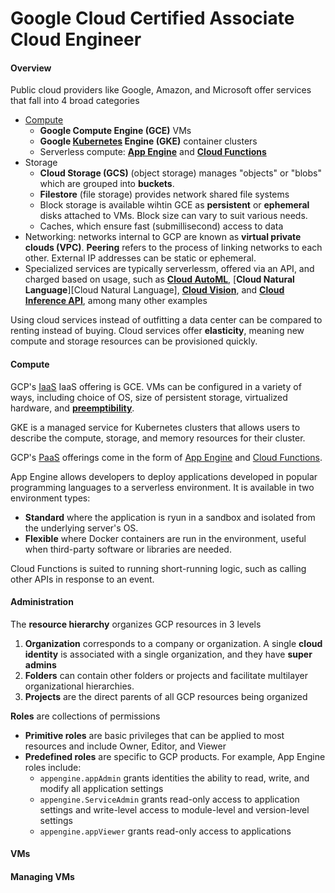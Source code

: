 # Google Cloud Certified Associate Cloud Engineer
[App Engine]: # 'App Engine&#10;allows users to deploy applications in a popular programming language without configuring VMs or Kubernetes clusters&#10;Sullivan, Dan. _Official Google Cloud Certified Associate Cloud Engineer Study Guide_: 20'
[Cloud AutoML]: # 'Cloud AutoML&#10;allows developers without machine learning experience to develop machine learning models&#10;Sullivan, Dan. _Official Google Cloud Certified Associate Cloud Engineer Study Guide_: 31'
[Cloud Natural Language Processing]: # 'Cloud Natural Language Processing&#10;tool for analyzing human languages and extracting information from text&#10;Sullivan, Dan. _Official Google Cloud Certified Associate Cloud Engineer Study Guide_: 31'
[Cloud Vision]: # 'Cloud Vision&#10;image analysis platform for annotating images with metadata, extracting text, or filtering content&#10;Sullivan, Dan. _Official Google Cloud Certified Associate Cloud Engineer Study Guide_: 31'
[Cloud Inference API]: # 'Cloud Inference API&#10;service for computing correlations over time-series data&#10;Sullivan, Dan. _Official Google Cloud Certified Associate Cloud Engineer Study Guide_: 8'
[Cloud Functions]: #storage 'Cloud Functions&#10;lightweight computing option well-suited to event-driven processing&#10;Sullivan, Dan. _Official Google Cloud Certified Associate Cloud Engineer Study Guide_: 20'
[preemptible]: # 'preemptible&#10;VM that costs less than a normal one but which may be shut down at any time by Google&#10;Sullivan, Dan. _Official Google Cloud Certified Associate Cloud Engineer Study Guide_: 18'
[IaaS]: # 'Infrastructure as a Service (IaaS)&#10;most basic method of cloud service computing; users install everything from the OS up&#10;Dulaney, Emmett. _CompTIA Network+ N10-007 Exam Cram, 6th Edition_.: 479'
[PaaS]: # 'platform as a service (PaaS)&#10;cloud computing service model in which the provider supplies the operating system and the user is responsible for the stack above it&#10;Dulaney, Emmett. _CompTIA Network+ N10-007 Exam Cram, 6th Edition_.: 268'

#### Overview
Public cloud providers like Google, Amazon, and Microsoft offer services that fall into 4 broad categories
- [Compute](#compute)
  - **Google Compute Engine (GCE)** VMs
  - **Google [Kubernetes](https://github.com/jasper-zanjani/notes/blob/master/devops/k8s.md "Kubernetes") Engine (GKE)** container clusters
  - Serverless compute: [**App Engine**][App Engine] and [**Cloud Functions**][Cloud Functions]
- Storage
  - **Cloud Storage (GCS)** (object storage) manages "objects" or "blobs" which are grouped into **buckets**.
  - **Filestore** (file storage) provides network shared file systems
  - Block storage is available wihtin GCE as **persistent** or **ephemeral** disks attached to VMs.
Block size can vary to suit various needs.
  - Caches, which ensure fast (submillisecond) access to data
- Networking: networks internal to GCP are known as **virtual private clouds (VPC)**.
**Peering** refers to the process of linking networks to each other.
External IP addresses can be static or ephemeral.
- Specialized services are typically serverlessm, offered via an API, and charged based on usage, such as [**Cloud AutoML**][Cloud AutoML], [**Cloud Natural Language**][Cloud Natural Language], [**Cloud Vision**][Cloud Vision], and [**Cloud Inference API**][Cloud Inference API], among many other examples

Using cloud services instead of outfitting a data center can be compared to renting instead of buying.
Cloud services offer **elasticity**, meaning new compute and storage resources can be provisioned quickly.

#### Compute
GCP's [IaaS][IaaS] IaaS offering is GCE.
VMs can be configured in a variety of ways, including choice of OS, size of persistent storage, virtualized hardware, and [**preemptibility**][preemptible].

GKE is a managed service for Kubernetes clusters that allows users to describe the compute, storage, and memory resources for their cluster.

GCP's [PaaS][PaaS] offerings come in the form of [App Engine][App Engine] and [Cloud Functions][Cloud Functions].

App Engine allows developers to deploy applications developed in popular programming languages to a serverless environment.
It is available in two environment types:
- **Standard** where the application is ryun in a sandbox and isolated from the underlying server's OS.
- **Flexible** where Docker containers are run in the environment, useful when third-party software or libraries are needed.

Cloud Functions is suited to running short-running logic, such as calling other APIs in response to an event.

#### Administration
The **resource hierarchy** organizes GCP resources in 3 levels
1. **Organization** corresponds to a company or organization.
A single **cloud identity** is associated with a single organization, and they have **super admins**
2. **Folders** can contain other folders or projects and facilitate multilayer organizational hierarchies.
3. **Projects** are the direct parents of all GCP resources being organized

**Roles** are collections of permissions
- **Primitive roles** are basic privileges that can be applied to most resources and include Owner, Editor, and Viewer
- **Predefined roles** are specific to GCP products. For example, App Engine roles include:
  - `appengine.appAdmin` grants identities the ability to read, write, and modify all application settings
  - `appengine.ServiceAdmin` grants read-only access to application settings and write-level access to module-level and version-level settings
  - `appengine.appViewer` grants read-only access to applications

#### VMs

#### Managing VMs